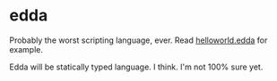 # edda

Probably the worst scripting language, ever. Read [helloworld.edda](examples/helloworld.edda) for example.

Edda will be statically typed language. I think. I'm not 100% sure yet.